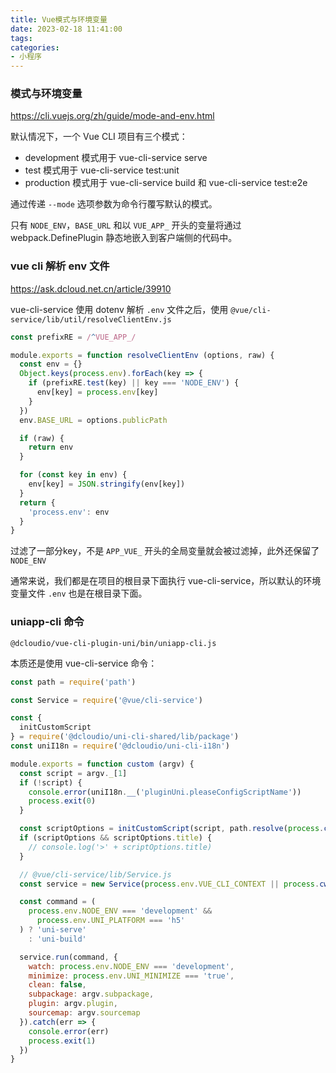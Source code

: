 ```yaml
---
title: Vue模式与环境变量
date: 2023-02-18 11:41:00
tags:
categories:
- 小程序
---
```


### 模式与环境变量
<https://cli.vuejs.org/zh/guide/mode-and-env.html>

默认情况下，一个 Vue CLI 项目有三个模式：
- development 模式用于 vue-cli-service serve
- test 模式用于 vue-cli-service test:unit
- production 模式用于 vue-cli-service build 和 vue-cli-service test:e2e

通过传递 `--mode` 选项参数为命令行覆写默认的模式。

只有 `NODE_ENV`，`BASE_URL` 和以 `VUE_APP_` 开头的变量将通过 webpack.DefinePlugin 静态地嵌入到客户端侧的代码中。

### vue cli 解析 env 文件
<https://ask.dcloud.net.cn/article/39910>

vue-cli-service 使用 dotenv 解析 `.env` 文件之后，使用 `@vue/cli-service/lib/util/resolveClientEnv.js`
```javascript
const prefixRE = /^VUE_APP_/

module.exports = function resolveClientEnv (options, raw) {
  const env = {}
  Object.keys(process.env).forEach(key => {
    if (prefixRE.test(key) || key === 'NODE_ENV') {
      env[key] = process.env[key]
    }
  })
  env.BASE_URL = options.publicPath

  if (raw) {
    return env
  }

  for (const key in env) {
    env[key] = JSON.stringify(env[key])
  }
  return {
    'process.env': env
  }
}
```
过滤了一部分key，不是 `APP_VUE_` 开头的全局变量就会被过滤掉，此外还保留了 `NODE_ENV`

通常来说，我们都是在项目的根目录下面执行 vue-cli-service，所以默认的环境变量文件 `.env` 也是在根目录下面。

### uniapp-cli 命令
`@dcloudio/vue-cli-plugin-uni/bin/uniapp-cli.js`

本质还是使用 vue-cli-service 命令：
```javascript
const path = require('path')

const Service = require('@vue/cli-service')

const {
  initCustomScript
} = require('@dcloudio/uni-cli-shared/lib/package')
const uniI18n = require('@dcloudio/uni-cli-i18n')

module.exports = function custom (argv) {
  const script = argv._[1]
  if (!script) {
    console.error(uniI18n.__('pluginUni.pleaseConfigScriptName'))
    process.exit(0)
  }

  const scriptOptions = initCustomScript(script, path.resolve(process.cwd(), 'package.json'))
  if (scriptOptions && scriptOptions.title) {
    // console.log('>' + scriptOptions.title)
  }

  // @vue/cli-service/lib/Service.js
  const service = new Service(process.env.VUE_CLI_CONTEXT || process.cwd())

  const command = (
    process.env.NODE_ENV === 'development' &&
      process.env.UNI_PLATFORM === 'h5'
  ) ? 'uni-serve'
    : 'uni-build'

  service.run(command, {
    watch: process.env.NODE_ENV === 'development',
    minimize: process.env.UNI_MINIMIZE === 'true',
    clean: false,
    subpackage: argv.subpackage,
    plugin: argv.plugin,
    sourcemap: argv.sourcemap
  }).catch(err => {
    console.error(err)
    process.exit(1)
  })
}
```